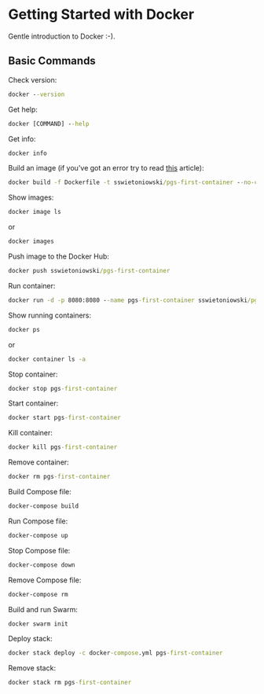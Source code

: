# Getting Started with Docker

Gentle introduction to Docker :-).

## Basic Commands

Check version:

```cmd
docker --version
```

Get help:

```cmd
docker [COMMAND] --help
```

Get info:

```cmd
docker info
```

Build an image (if you've got an error try to read [this](https://www.baeldung.com/ops/docker-build-argument-error) article):

```cmd
docker build -f Dockerfile -t sswietoniowski/pgs-first-container --no-cache .
```

Show images:

```cmd
docker image ls
```

or

```cmd
docker images
```

Push image to the Docker Hub:

```cmd
docker push sswietoniowski/pgs-first-container
```

Run container:

```cmd
docker run -d -p 8080:8080 --name pgs-first-container sswietoniowski/pgs-first-container
```

Show running containers:

```cmd
docker ps
```

or

```cmd
docker container ls -a
```

Stop container:

```cmd
docker stop pgs-first-container
```

Start container:

```cmd
docker start pgs-first-container
```

Kill container:

```cmd
docker kill pgs-first-container
```

Remove container:

```cmd
docker rm pgs-first-container
```

Build Compose file:

```cmd
docker-compose build
```

Run Compose file:

```cmd
docker-compose up
```

Stop Compose file:

```cmd
docker-compose down
```

Remove Compose file:

```cmd
docker-compose rm
```

Build and run Swarm:

```cmd
docker swarm init
```

Deploy stack:

```cmd
docker stack deploy -c docker-compose.yml pgs-first-container
```

Remove stack:

```cmd
docker stack rm pgs-first-container
```
